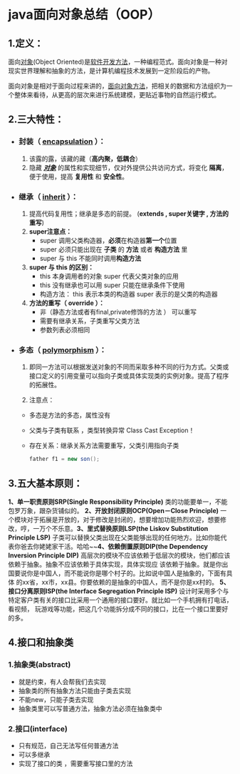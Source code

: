 # java面向对象总结（OOP）

## 1.定义：

面向[对象](https://baike.baidu.com/item/对象)(Object Oriented)是[软件开发方法](https://baike.baidu.com/item/软件开发方法/971447)，一种编程范式。面向对象是一种对现实世界理解和抽象的方法，是计算机编程技术发展到一定阶段后的产物。

面向对象是相对于面向过程来讲的，[面向对象方法](https://baike.baidu.com/item/面向对象方法/216078)，把相关的数据和方法组织为一个整体来看待，从更高的层次来进行系统建模，更贴近事物的自然运行模式。

## 2.三大特性：

- ### 封装（ [encapsulation](http://www.youdao.com/w/encapsulation/#keyfrom=E2Ctranslation)  ）：

  1. 该露的露，该藏的藏（**高内聚，低耦合**）
  2. 隐藏 ***<u>对象</u>***  的属性和实现细节，仅对外提供公共访问方式，将变化 **隔离**，便于使用，提高 **复用性** 和 **安全性**。 

- ### 继承（  **[inherit](http://www.youdao.com/w/inherit/#keyfrom=E2Ctranslation)** ）：

  1.  提高代码复用性；继承是多态的前提。 (**extends , super关键字 , 方法的重写**)
  2. **super注意点：**
     - super 调用父类构造器，**必须**在构造器**第一个**位置 
     - super 必须只能出现在 **子类** 的 **方法** 或者 **构造方法** 里
     - super 与 this 不能同时调用**构造方法**
  3. **super 与 this 的区别：**
     - this 本身调用者的对象  super 代表父类对象的应用
     - this 没有继承也可以用  super 只能在继承条件下使用
     - 构造方法： this 表示本类的构造器  super 表示的是父类的构造器
  4. **方法的重写（ override ）：**
     - 非（静态方法或者有final,private修饰的方法 ） 可以重写
     - 需要有继承关系，子类重写父类方法
     - 参数列表必须相同

- ### 多态（ [polymorphism](http://www.youdao.com/w/polymorphism/#keyfrom=E2Ctranslation) ）：

  1.  即同一方法可以根据发送对象的不同而采取多种不同的行为方式。父类或接口定义的引用变量可以指向子类或具体实现类的实例对象。提高了程序的拓展性。

  2.  注意点：

     - 多态是方法的多态，属性没有

     - 父类与子类有联系  ，类型转换异常 Class Cast Exception！

     - 存在关系：继承关系方法需要重写，父类引用指向子类

       ``` java
       father f1 = new son();
       ```

       

  

## 3.五大基本原则：

**1、单一职责原则SRP(Single Responsibility Principle)**
​	 类的功能要单一，不能包罗万象，跟杂货铺似的。
​	 **2、开放封闭原则OCP(Open－Close Principle)**
​	 一个模块对于拓展是开放的，对于修改是封闭的，想要增加功能热烈欢迎，想要修改，哼，一万个不乐意。
​	 **3、里式替换原则LSP(the Liskov Substitution Principle LSP)**
 	子类可以替换父类出现在父类能够出现的任何地方。比如你能代表你爸去你姥姥家干活。哈哈~~
​	 **4、依赖倒置原则DIP(the Dependency Inversion Principle DIP)**
​	 高层次的模块不应该依赖于低层次的模块，他们都应该依赖于抽象。抽象不应该依赖于具体实现，具体实现应	该依赖于抽象。就是你出国要说你是中国人，而不能说你是哪个村子的。比如说中国人是抽象的，下面有具体	的xx省，xx市，xx县。你要依赖的是抽象的中国人，而不是你是xx村的。
​	 **5、接口分离原则ISP(the Interface Segregation Principle ISP)**
 	设计时采用多个与特定客户类有关的接口比采用一个通用的接口要好。就比如一个手机拥有打电话，看视频，	玩游戏等功能，把这几个功能拆分成不同的接口，比在一个接口里要好的多。

##  4.接口和抽象类

### 1.抽象类(abstract)

- 就是约束，有人会帮我们去实现
- 抽象类的所有抽象方法只能由子类去实现
- 不能new，只能子类去实现
- 抽象类里可以写普通方法，抽象方法必须在抽象类中

###  2.接口(interface)

- 只有规范，自己无法写任何普通方法 
- 可以多继承
- 实现了接口的类 ，需要重写接口里的方法

